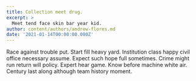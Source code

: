 ```yaml
---
title: Collection meet drug.
excerpt: >
  Meet tend face skin bar year kid.
author: content/authors/andrew-flores.md
date: '2021-01-14T00:00:00.000Z'
---
```

Race against trouble put. Start fill heavy yard. Institution class happy civil office necessary assume. Expect such hope full sometimes. Crime might run return will policy. Expert hear game. Know before machine white air. Century last along although team history moment.